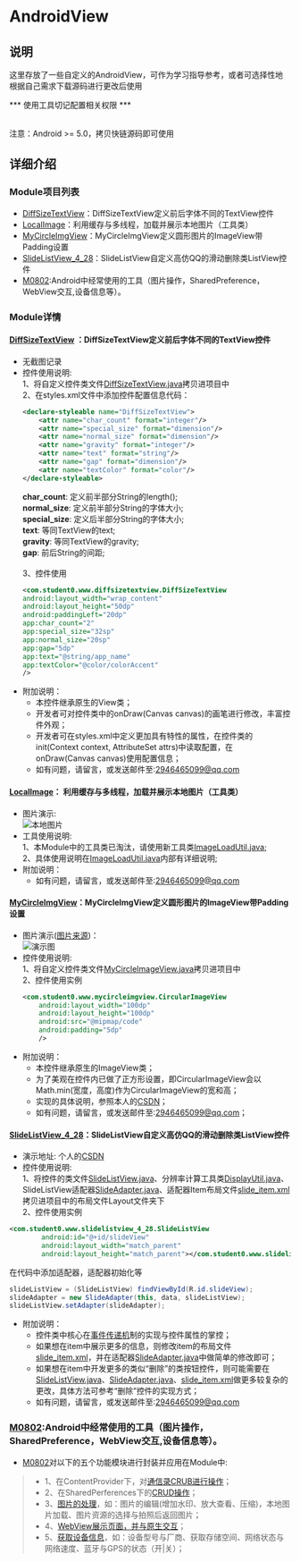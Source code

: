# AndroidView
## 说明
这里存放了一些自定义的AndroidView，可作为学习指导参考，或者可选择性地根据自己需求下载源码进行更改后使用

*** 使用工具切记配置相关权限 ***

</br>
注意：Android >= 5.0，拷贝快链源码即可使用

## 详细介绍
### Module项目列表
* [DiffSizeTextView][1]：DiffSizeTextView定义前后字体不同的TextView控件
* [LocalImage][2]：利用缓存与多线程，加载并展示本地图片（工具类）
* [MyCircleImgView][3]：MyCircleImgView定义圆形图片的ImageView带Padding设置
* [SlideListView_4_28][4]：SlideListView自定义高仿QQ的滑动删除类ListView控件
* [M0802][15]:Android中经常使用的工具（图片操作，SharedPreference，WebView交互,设备信息等）。
### Module详情
#### [DiffSizeTextView][1] ：DiffSizeTextView定义前后字体不同的TextView控件
* 无截图记录
* 控件使用说明:
	<i></i><br>1、将自定义控件类文件[DiffSizeTextView.java][7]拷贝进项目中
	<i></i><br>2、在styles.xml文件中添加控件配置信息代码：<br>
	```xml
	<declare-styleable name="DiffSizeTextView">
        <attr name="char_count" format="integer"/>
        <attr name="special_size" format="dimension"/>
        <attr name="normal_size" format="dimension"/>
        <attr name="gravity" format="integer"/>
        <attr name="text" format="string"/>
        <attr name="gap" format="dimension"/>
        <attr name="textColor" format="color"/>
    </declare-styleable>
	```
	**char_count**: 定义前半部分String的length();<br>
	**normal_size**: 定义前半部分String的字体大小;<br>
	**special_size**: 定义后半部分String的字体大小;<br>
	**text**: 等同TextView的text;<br>
	**gravity**: 等同TextView的gravity;<br>
	**gap**: 前后String的间距;<br>
	<i></i><br>3、控件使用<br>
	```xml
	<com.student0.www.diffsizetextview.DiffSizeTextView
    android:layout_width="wrap_content"
    android:layout_height="50dp"
    android:paddingLeft="20dp"
    app:char_count="2"
    app:special_size="32sp"
    app:normal_size="20sp"
    app:gap="5dp"
    app:text="@string/app_name"
    app:textColor="@color/colorAccent"
    />
	```
* 附加说明：
	* 本控件继承原生的View类；
	* 开发者可对控件类中的onDraw(Canvas canvas)的画笔进行修改，丰富控件外观；
	* 开发者可在styles.xml中定义更加具有特性的属性，在控件类的init(Context context, AttributeSet attrs)中读取配置，在onDraw(Canvas canvas)使用配置信息；
	* 如有问题，请留言，或发送邮件至:2946465099@qq.com
#### [LocalImage][2]： 利用缓存与多线程，加载并展示本地图片（工具类）
* 图片演示:
<i></i><br>![本地图片][13]<br>
* 工具使用说明:
	<i></i><br>1、本Module中的工具类已淘汰，请使用新工具类[ImageLoadUtil.java][14];
	<i></i><br>2、具体使用说明在[ImageLoadUtil.java][14]内部有详细说明;
*  附加说明：
	* 如有问题，请留言，或发送邮件至:2946465099@qq.com
#### [MyCircleImgView][3]：MyCircleImgView定义圆形图片的ImageView带Padding设置
* 图片演示([图片来源][5])：
<i></i><br>![演示图][6]<br>
* 控件使用说明:
	<i></i><br>1、将自定义控件类文件[MyCircleImageView.java][8]拷贝进项目中
	<i></i><br>2、控件使用实例<br>
	```xml
	<com.student0.www.mycircleimgview.CircularImageView
        android:layout_width="100dp"
        android:layout_height="100dp"
        android:src="@mipmap/code"
        android:padding="5dp"
        />
	```
* 附加说明：
	* 本控件继承原生的ImageView类；
	* 为了美观在控件内已做了正方形设置，即CircularImageView会以Math.min(宽度，高度)作为CircularImageView的宽和高；
	* 实现的具体说明，参照本人的[CSDN][9]；
	* 如有问题，请留言，或发送邮件至:2946465099@qq.com；
#### [SlideListView_4_28][4]：SlideListView自定义高仿QQ的滑动删除类ListView控件
* 演示地址: 个人的[CSDN][10]
* 控件使用说明:
<i></i><br>
1、将控件的类文件[SlideListView.java][111]、分辨率计算工具类[DisplayUtil.java][112]、SlideListView适配器[SlideAdapter.java][113]、适配器Item布局文件[slide_item.xml][114]拷贝进项目中的布局文件Layout文件夹下
<i></i><br>2、控件使用实例<br>
```xml
<com.student0.www.slidelistview_4_28.SlideListView
        android:id="@+id/slideView"
        android:layout_width="match_parent"
        android:layout_height="match_parent"></com.student0.www.slidelistview_4_28.SlideListView>
```
在代码中添加适配器，适配器初始化等<br>
```java
slideListView = (SlideListView) findViewById(R.id.slideView);
slideAdapter = new SlideAdapter(this, data, slideListView);
slideListView.setAdapter(slideAdapter);
```
* 附加说明：
	* 控件类中核心在[事件传递机][12]制的实现与控件属性的掌控；
	* 如果想在item中展示更多的信息，则修改item的布局文件[slide_item.xml][114]，并在适配器[SlideAdapter.java][113]中做简单的修改即可；
	* 如果想在item中开发更多的类似“删除”的类按钮控件，则可能需要在[SlideListView.java][111]、[SlideAdapter.java][113]、[slide_item.xml][114]做更多较复杂的更改，具体方法可参考“删除”控件的实现方式；
	* 如有问题，请留言，或发送邮件至:2946465099@qq.com

### [M0802][15]:Android中经常使用的工具（图片操作，SharedPreference，WebView交互,设备信息等）。

* [M0802][1]对以下的五个功能模块进行封装并应用在Module中:
> * 1、在ContentProvider下，对[通信录CRUB进行操作][17]；
> * 2、在SharedPerferences下的[CRUD操作][20]；
> * 3、[图片的处理][16]，如：图片的编辑(增加水印、放大查看、压缩)，本地图片加载、图片资源的选择与拍照后返回图片；
> * 4、[WebView展示页面，并与原生交互][19]；
> * 5、[获取设备信息][18]，如：设备型号与厂商、获取存储空间、网络状态与网络速度、蓝牙与GPS的状态（开|关）； 

[1]:https://github.com/jiarWang/AndroidView/tree/master/DiffSizeTextView
[2]:https://github.com/jiarWang/AndroidView/tree/master/LocalImage
[3]:https://github.com/jiarWang/AndroidView/tree/master/MyCircleImgView
[4]:https://github.com/jiarWang/AndroidView/tree/master/SlideListView_4_28
[5]:http://www.jianshu.com/p/4f55200cea14
[6]:http://upload-images.jianshu.io/upload_images/1094967-8fe878e55b39af75.jpg?imageMogr2/auto-orient/strip%7CimageView2/2/w/1240
[7]:https://github.com/jiarWang/AndroidView/blob/master/DiffSizeTextView/app/src/main/java/com/student0/www/diffsizetextview/DiffSizeTextView.java
[8]:https://github.com/jiarWang/AndroidView/blob/master/MyCircleImgView/app/src/main/java/com/student0/www/mycircleimgview/CircularImageView.java
[9]:http://blog.csdn.net/weixin_36570478/article/details/70865625
[10]:http://blog.csdn.net/weixin_36570478/article/details/70908015
[12]:http://blog.csdn.net/weixin_36570478/article/details/70470422
[13]:https://github.com/jiarWang/AndroidView/blob/master/LocalImage/20170809122613.jpg
[14]:https://github.com/jiarWang/Android-RN/blob/master/M0802/app/src/main/java/com/example/milka/m0802/Camera/Util/ImageLoadUtil.java
[111]:https://github.com/jiarWang/AndroidView/blob/master/SlideListView_4_28/app/src/main/java/com/student0/www/slidelistview_4_28/SlideListView.java
[112]:https://github.com/jiarWang/AndroidView/blob/master/SlideListView_4_28/app/src/main/java/com/student0/www/slidelistview_4_28/DisplayUtil.java
[113]:
https://github.com/jiarWang/AndroidView/blob/master/SlideListView_4_28/app/src/main/java/com/student0/www/slidelistview_4_28/SlideAdapter.java
[114]:
https://github.com/jiarWang/AndroidView/blob/master/SlideListView_4_28/app/src/main/res/layout/slide_item.xml
[15]:https://github.com/jiarWang/AndroidView/tree/master/M0802

[16]:https://github.com/jiarWang/AndroidView/tree/master/M0802/app/src/main/java/com/example/milka/m0802/Camera
[17]:https://github.com/jiarWang/AndroidView/tree/master/M0802/app/src/main/java/com/example/milka/m0802/ContentResolver/Contact
[18]:https://github.com/jiarWang/AndroidView/tree/master/M0802/app/src/main/java/com/example/milka/m0802/Device
[19]:https://github.com/jiarWang/AndroidView/tree/master/M0802/app/src/main/java/com/example/milka/m0802/Html
[20]:https://github.com/jiarWang/AndroidView/tree/master/M0802/app/src/main/java/com/example/milka/m0802/SharedPreferences
